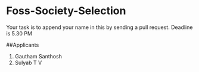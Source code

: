 # Foss-Society-Selection

Your task is to append your name in this by sending a pull request. Deadline is 5.30 PM

##Applicants 
1. Gautham Santhosh
2. Sulyab T V
